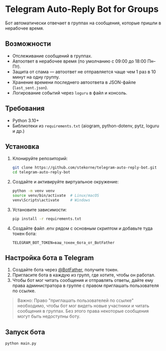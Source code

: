 # Telegram Auto-Reply Bot for Groups

Бот автоматически отвечает в группах на сообщения, которые пришли в нерабочее время.  

## Возможности

- Отслеживание сообщений в группах.
- Автоответ в нерабочее время (по умолчанию с 09:00 до 18:00 Пн–Пт).
- Защита от спама — автоответ не отправляется чаще чем 1 раз в 10 минут на одну группу.
- Хранение времени последнего автоответа в JSON-файле (`last_sent.json`).
- Логирование событий через `loguru` в файл и консоль.

## Требования

- Python 3.10+
- Библиотеки из `requirements.txt` (aiogram, python-dotenv, pytz, loguru и др.)

## Установка

1. Клонируйте репозиторий:

   ```bash
   git clone https://github.com/stekorne/telegram-auto-reply-bot.git
   cd telegram-auto-reply-bot
   ```

2. Создайте и активируйте виртуальное окружение:

   ```bash
   python -m venv venv
   source venv/bin/activate  # Linux/macOS
   venv\Scripts\activate     # Windows
   ```
   
3. Установите зависимости:

   ```bash
   pip install -r requirements.txt
   ```

4. Создайте файл .env рядом с основным скриптом и добавьте туда токен бота:

   ```env
   TELEGRAM_BOT_TOKEN=ваш_токен_бота_от_BotFather
   ```
   
## Настройка бота в Telegram
1. Создайте бота через [@BotFather](https://t.me/BotFather), получите токен.
2. Пригласите бота в каждую из групп, где хотите, чтобы он работал.
3. Чтобы бот мог читать сообщения и отправлять ответы, дайте ему права администратора в группе с правом приглашать пользователя по ссылке.

> Важно: Право "приглашать пользователей по ссылке" необходимо, чтобы бот мог видеть новые участники и читать сообщения в группах. Без этого права некоторые сообщения могут быть недоступны боту.


## Запуск бота
  ```bash
  python main.py
  ```
